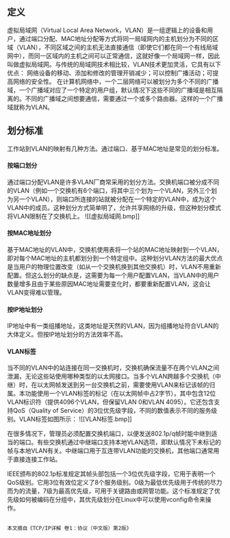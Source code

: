 ## 定义

虚拟局域网（Virtual Local Area Network，VLAN）是一组逻辑上的设备和用户，通过端口分配、MAC地址分配等方式将同一局域网内的主机划分为不同的区域（VLAN），不同区域之间的主机无法直接通信（即使它们都在同一个有线局域网中），而同一区域内的主机之间可以正常通信，这就好像一个局域网一样，因此叫做虚拟局域网。与传统的局域网技术相比较，VLAN技术更加灵活，它具有以下优点： 网络设备的移动、添加和修改的管理开销减少；可以控制广播活动；可提高网络的安全性。
在计算机网络中，一个二层网络可以被划分为多个不同的广播域，一个广播域对应了一个特定的用户组，默认情况下这些不同的广播域是相互隔离的。不同的广播域之间想要通信，需要通过一个或多个路由器。这样的一个广播域就称为VLAN。

## 划分标准

工作站到VLAN的映射有几种方法。通过端口、基于MAC地址是常见的划分标准。

#### 按端口划分

通过端口分配VLAN是许多VLAN厂商常采用的划分方法。交换机端口被分成不同的VLAN（例如一个交换机有6个端口，将其中三个划为一个VLAN，另外三个划为另一个VLAN），则端口所连接的站就被分配在一个特定的VLAN中，成为这个VLAN中的成员。这种划分方式简单明了，允许共享网络的升级，但这种划分模式将VLAN限制在了交换机上。
![[虚拟局域网.bmp]]

#### 按MAC地址划分

基于MAC地址的VLAN中，交换机使用表将一个站的MAC地址映射到一个VLAN，即对每个MAC地址的主机都划分到一个特定组中。这种划分VLAN方法的最大优点是当用户的物理位置改变（如从一个交换机换到其他交换机）时，VLAN不用重新配置。但这么划分的缺点是，这需要为每一个用户配置VLAN，当VLAN中的用户数量增多且由于某些原因MAC地址需要变化时，都要重新配置VLAN，这会让VLAN变得难以管理。

#### 按IP地址划分

IP地址中有一类组播地址，这类地址是天然的VLAN，因为组播地址符合VLAN的大体定义。但按IP地址划分的方法效率不高。

#### VLAN标签

当不同的VLAN中的站连接在同一交换机时，交换机确保流量不在两个VLAN之间泄漏，无论这些站使用哪种类型的以太网接口。当多个VLAN跨越多个交换机（中继）时，在以太网帧发送到另一台交换机之前，需要使用VLAN来标记该帧的归属。本功能使用一个VLAN标签的标记（在以太网帧中占2字节），其中包含12位VLAN标识符（提供4096个VLAN，但保留VLAN 0和VLAN 4095）。它还包含支持QoS（Quality of Service）的3位优先级字段，不同的数值表示不同的服务级别。VLAN标签如图所示：
![[VLAN标签.bmp]]

在很多情况下，管理员必须配置交换机端口，以便发送802.1p/q帧时能中继到适当的端口。有些交换机通过中继端口支持本地VLAN选项，即默认情况下未标记的帧与本地VLAN有关。中继端口用于互连带VLAN功能的交换机，其他端口通常用于直接连接工作站。

IEEE颁布的802.1p标准规定其帧头部包括一个3位优先级字段，它用于表明一个QoS级别。它用3位有效位定义了8个服务级别。0级为最低优先级用于传统的尽力而为的流量，7级为最高优先级，可用于关键路由或网管功能。这个标准规定了优先级如何被编码在分组中，其优先级划分在Linux中可以使用vconfig命令来操作。

```
                                                                                                    本文摘自《TCP/IP详解 卷1：协议（中文版）第2版》
```
